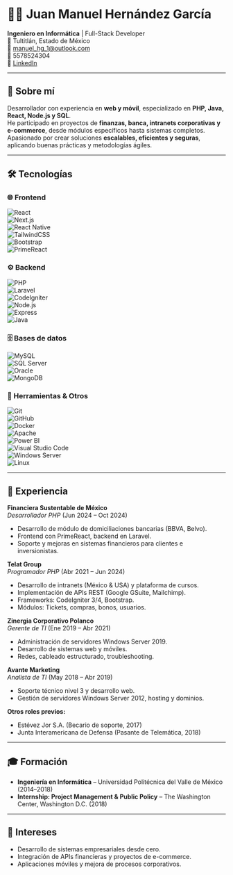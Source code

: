 # 👨‍💻 Juan Manuel Hernández García

**Ingeniero en Informática** | Full-Stack Developer  
📍 Tultitlán, Estado de México  
📧 manuel_hg_1@outlook.com  
📱 5578524304  
🔗 [LinkedIn](https://www.linkedin.com/in/juan-manuel-hernandez-garcia/)  

---

## 🚀 Sobre mí
Desarrollador con experiencia en **web y móvil**, especializado en **PHP, Java, React, Node.js y SQL**.  
He participado en proyectos de **finanzas, banca, intranets corporativas y e-commerce**, desde módulos específicos hasta sistemas completos.  
Apasionado por crear soluciones **escalables, eficientes y seguras**, aplicando buenas prácticas y metodologías ágiles.  

---

## 🛠️ Tecnologías

### 🌐 Frontend  
![React](https://img.shields.io/badge/React-20232A?style=for-the-badge&logo=react&logoColor=61DAFB)  
![Next.js](https://img.shields.io/badge/Next.js-000000?style=for-the-badge&logo=nextdotjs&logoColor=white)  
![React Native](https://img.shields.io/badge/React_Native-61DAFB?style=for-the-badge&logo=react&logoColor=white)  
![TailwindCSS](https://img.shields.io/badge/Tailwind_CSS-38B2AC?style=for-the-badge&logo=tailwind-css&logoColor=white)  
![Bootstrap](https://img.shields.io/badge/Bootstrap-563D7C?style=for-the-badge&logo=bootstrap&logoColor=white)  
![PrimeReact](https://img.shields.io/badge/PrimeReact-38B2AC?style=for-the-badge&logo=react&logoColor=white)  

### ⚙️ Backend  
![PHP](https://img.shields.io/badge/PHP-777BB4?style=for-the-badge&logo=php&logoColor=white)  
![Laravel](https://img.shields.io/badge/Laravel-FF2D20?style=for-the-badge&logo=laravel&logoColor=white)  
![CodeIgniter](https://img.shields.io/badge/CodeIgniter-EF4223?style=for-the-badge&logo=codeigniter&logoColor=white)  
![Node.js](https://img.shields.io/badge/Node.js-339933?style=for-the-badge&logo=nodedotjs&logoColor=white)  
![Express](https://img.shields.io/badge/Express.js-000000?style=for-the-badge&logo=express&logoColor=white)  
![Java](https://img.shields.io/badge/Java-007396?style=for-the-badge&logo=java&logoColor=white)  

### 🗄️ Bases de datos  
![MySQL](https://img.shields.io/badge/MySQL-4479A1?style=for-the-badge&logo=mysql&logoColor=white)  
![SQL Server](https://img.shields.io/badge/SQL%20Server-CC2927?style=for-the-badge&logo=microsoftsqlserver&logoColor=white)  
![Oracle](https://img.shields.io/badge/Oracle-F80000?style=for-the-badge&logo=oracle&logoColor=white)  
![MongoDB](https://img.shields.io/badge/MongoDB-47A248?style=for-the-badge&logo=mongodb&logoColor=white)  

### 🔧 Herramientas & Otros  
![Git](https://img.shields.io/badge/Git-F05032?style=for-the-badge&logo=git&logoColor=white)  
![GitHub](https://img.shields.io/badge/GitHub-181717?style=for-the-badge&logo=github&logoColor=white)  
![Docker](https://img.shields.io/badge/Docker-2496ED?style=for-the-badge&logo=docker&logoColor=white)  
![Apache](https://img.shields.io/badge/Apache-D22128?style=for-the-badge&logo=apache&logoColor=white)  
![Power BI](https://img.shields.io/badge/Power_BI-F2C811?style=for-the-badge&logo=powerbi&logoColor=black)  
![Visual Studio Code](https://img.shields.io/badge/VS%20Code-007ACC?style=for-the-badge&logo=visual-studio-code&logoColor=white)  
![Windows Server](https://img.shields.io/badge/Windows%20Server-0078D6?style=for-the-badge&logo=windows&logoColor=white)  
![Linux](https://img.shields.io/badge/Linux-FCC624?style=for-the-badge&logo=linux&logoColor=black)  

---

## 💼 Experiencia

**Financiera Sustentable de México**  
*Desarrollador PHP* (Jun 2024 – Oct 2024)  
- Desarrollo de módulo de domiciliaciones bancarias (BBVA, Belvo).  
- Frontend con PrimeReact, backend en Laravel.  
- Soporte y mejoras en sistemas financieros para clientes e inversionistas.  

**Telat Group**  
*Programador PHP* (Abr 2021 – Jun 2024)  
- Desarrollo de intranets (México & USA) y plataforma de cursos.  
- Implementación de APIs REST (Google GSuite, Mailchimp).  
- Frameworks: CodeIgniter 3/4, Bootstrap.  
- Módulos: Tickets, compras, bonos, usuarios.  

**Zinergia Corporativo Polanco**  
*Gerente de TI* (Ene 2019 – Abr 2021)  
- Administración de servidores Windows Server 2019.  
- Desarrollo de sistemas web y móviles.  
- Redes, cableado estructurado, troubleshooting.  

**Avante Marketing**  
*Analista de TI* (May 2018 – Abr 2019)  
- Soporte técnico nivel 3 y desarrollo web.  
- Gestión de servidores Windows Server 2012, hosting y dominios.  

**Otros roles previos:**  
- Estévez Jor S.A. (Becario de soporte, 2017)  
- Junta Interamericana de Defensa (Pasante de Telemática, 2018)  

---

## 🎓 Formación
- **Ingeniería en Informática** – Universidad Politécnica del Valle de México (2014–2018)  
- **Internship: Project Management & Public Policy** – The Washington Center, Washington D.C. (2018)  

---

## 📌 Intereses
- Desarrollo de sistemas empresariales desde cero.  
- Integración de APIs financieras y proyectos de e-commerce.  
- Aplicaciones móviles y mejora de procesos corporativos.  
